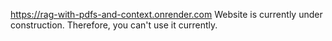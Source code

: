 https://rag-with-pdfs-and-context.onrender.com
Website is currently under construction. Therefore, you can't use it currently.
